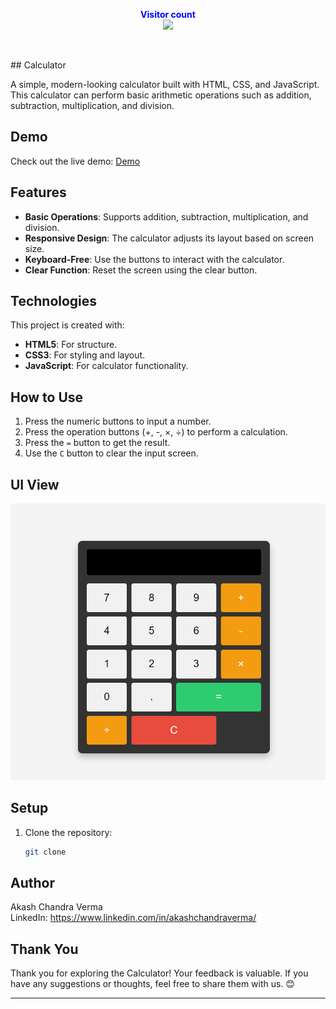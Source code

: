 <p align="center">
  <b style="color: blue;  ">Visitor count</b>
  <br>
  <a style="" href="https://github.com/Akki-soni">
  <img src="https://komarev.com/ghpvc/?username=akki-soni&label=Profile%20views&color=0e75b6&style=flat" />
  </a>
</p>
<p align="center"> <a href="https://twitter.com/" target="blank"><img src="https://img.shields.io/twitter/follow/?logo=twitter&style=for-the-badge" alt="" /></a> </p>
## Calculator

A simple, modern-looking calculator built with HTML, CSS, and JavaScript. This calculator can perform basic arithmetic operations such as addition, subtraction, multiplication, and division.

## Demo

Check out the live demo: [Demo](#)

## Features

- **Basic Operations**: Supports addition, subtraction, multiplication, and division.
- **Responsive Design**: The calculator adjusts its layout based on screen size.
- **Keyboard-Free**: Use the buttons to interact with the calculator.
- **Clear Function**: Reset the screen using the clear button.

## Technologies

This project is created with:

- **HTML5**: For structure.
- **CSS3**: For styling and layout.
- **JavaScript**: For calculator functionality.

## How to Use

1. Press the numeric buttons to input a number.
2. Press the operation buttons (+, -, ×, ÷) to perform a calculation.
3. Press the `=` button to get the result.
4. Use the `C` button to clear the input screen.

## UI View

![Calculator Screenshot](/Screenshot%20.png)

## Setup

1. Clone the repository:
   ```bash
   git clone
   ```

## Author

Akash Chandra Verma \
LinkedIn: https://www.linkedin.com/in/akashchandraverma/

## Thank You

Thank you for exploring the Calculator! Your feedback is valuable. If you have any suggestions or thoughts, feel free to share them with us. 😊

---

